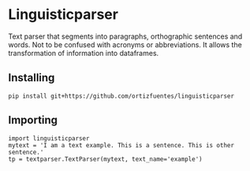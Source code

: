 # Linguisticparser

Text parser that segments into paragraphs, orthographic sentences and words. Not to be confused with acronyms or abbreviations. It allows the transformation of information into dataframes.

## Installing

```
pip install git+https://github.com/ortizfuentes/linguisticparser
```

## Importing

```
import linguisticparser
mytext = 'I am a text example. This is a sentence. This is other sentence.'
tp = textparser.TextParser(mytext, text_name='example')
```
